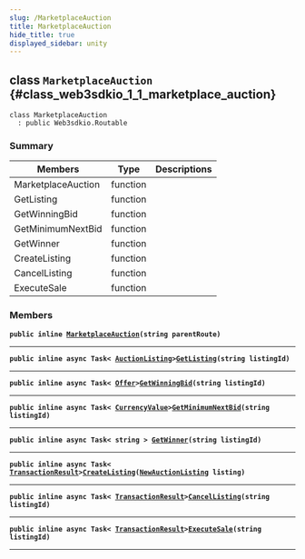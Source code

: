 ```yaml
---
slug: /MarketplaceAuction
title: MarketplaceAuction
hide_title: true
displayed_sidebar: unity
---
```


## class `MarketplaceAuction` {#class_web3sdkio_1_1_marketplace_auction}

```
class MarketplaceAuction
  : public Web3sdkio.Routable
```

### Summary

| Members            | Type     | Descriptions |
| ------------------ | -------- | ------------ |
| MarketplaceAuction | function |              |
| GetListing         | function |              |
| GetWinningBid      | function |              |
| GetMinimumNextBid  | function |              |
| GetWinner          | function |              |
| CreateListing      | function |              |
| CancelListing      | function |              |
| ExecuteSale        | function |              |

### Members

**`public inline `[`MarketplaceAuction`](#class_web3sdkio_1_1_marketplace_auction_1a4e2dd160750e3621c04c6736b82614f1)`(string parentRoute)`**

---

**`public inline async Task< `[`AuctionListing`](docs/unity/AuctionListing.md#class_web3sdkio_1_1_auction_listing)`>`[`GetListing`](#class_web3sdkio_1_1_marketplace_auction_1ac70b56f4742cd613adf238f81c557b2e)`(string listingId)`**

---

**`public inline async Task< `[`Offer`](docs/unity/Offer.md#struct_web3sdkio_1_1_offer)`>`[`GetWinningBid`](#class_web3sdkio_1_1_marketplace_auction_1a8af165713003442fb31b15ea76ead6d0)`(string listingId)`**

---

**`public inline async Task< `[`CurrencyValue`](docs/unity/CurrencyValue.md#struct_web3sdkio_1_1_currency_value)`>`[`GetMinimumNextBid`](#class_web3sdkio_1_1_marketplace_auction_1ab8b027a4c73a40df7caea2ea37051874)`(string listingId)`**

---

**`public inline async Task< string > `[`GetWinner`](#class_web3sdkio_1_1_marketplace_auction_1a2d65d7635f15b2ba0b240cea628893ea)`(string listingId)`**

---

**`public inline async Task< `[`TransactionResult`](docs/unity/TransactionResult.md#class_web3sdkio_1_1_transaction_result)`>`[`CreateListing`](#class_web3sdkio_1_1_marketplace_auction_1a5389fc7614945a9278a4cde1d867e5e2)`(`[`NewAuctionListing`](docs/unity/NewAuctionListing.md#class_web3sdkio_1_1_new_auction_listing)` listing)`**

---

**`public inline async Task< `[`TransactionResult`](docs/unity/TransactionResult.md#class_web3sdkio_1_1_transaction_result)`>`[`CancelListing`](#class_web3sdkio_1_1_marketplace_auction_1a72cfddaaa9adef6aa2691af390f1bec7)`(string listingId)`**

---

**`public inline async Task< `[`TransactionResult`](docs/unity/TransactionResult.md#class_web3sdkio_1_1_transaction_result)`>`[`ExecuteSale`](#class_web3sdkio_1_1_marketplace_auction_1a6b478339202f3d93a508a11d00373843)`(string listingId)`**

---
